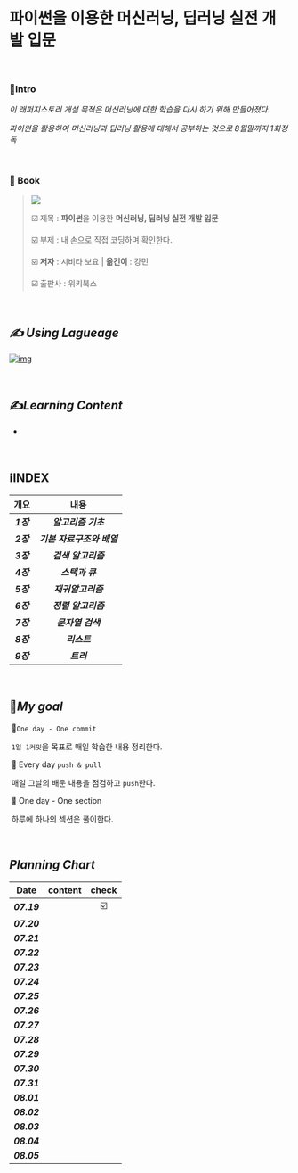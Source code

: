 # 파이썬을 이용한 머신러닝, 딥러닝 실전 개발 입문

<br>

### :gem:Intro

_이 래퍼지스토리 개설 목적은 머신러닝에 대한 학습을 다시 하기 위해 만들어졌다._

_파이썬을 활용하여 머신러닝과 딥러닝 활용에 대해서 공부하는 것으로 8월말까지 1회정독_

<br>

###  📝 Book

> ![](http://image.yes24.com/goods/98809693/M)	
>
> :ballot_box_with_check: 제목 : **파이썬**을 이용한 **머신러닝, 딥러닝 실전 개발 입문**
>
> :ballot_box_with_check: 부제 : 내 손으로 직접 코딩하며 확인한다.
>
> :ballot_box_with_check: **저자** :  시비타 보요 | **옮긴이** : 강민
>
> :ballot_box_with_check: 출판사 : 위키북스

<br>

## _✍ Using Lagueage_

[![img](https://camo.githubusercontent.com/dd7559df3804c36eeeb5da15bb3445ea66682b8ffc736e2dc737e1975056cbf4/68747470733a2f2f696d672e736869656c64732e696f2f62616467652f507974686f6e2d3337363641423f7374796c653d666c61742d737175617265266c6f676f3d507974686f6e266c6f676f436f6c6f723d7768697465)](https://camo.githubusercontent.com/dd7559df3804c36eeeb5da15bb3445ea66682b8ffc736e2dc737e1975056cbf4/68747470733a2f2f696d672e736869656c64732e696f2f62616467652f507974686f6e2d3337363641423f7374796c653d666c61742d737175617265266c6f676f3d507974686f6e266c6f676f436f6c6f723d7768697465)

<br>

## ✍_Learning Content_

- 

<br>

## :information_source:INDEX

|   개요    |            내용            |
| :-------: | :------------------------: |
| ***1장*** |    ***알고리즘 기초***     |
| ***2장*** | ***기본 자료구조와 배열*** |
| ***3장*** |    ***검색 알고리즘***     |
| ***4장*** |      ***스택과 큐***       |
| ***5장*** |     ***재귀알고리즘***     |
| ***6장*** |    ***정렬 알고리즘***     |
| ***7장*** |     ***문자열 검색***      |
| ***8장*** |        ***리스트***        |
| ***9장*** |         ***트리***         |

<br>

## :dart:_My goal_

​	📌`One day - One commit`

​			`1일 1커밋`을 목표로 매일 학습한 내용 정리한다.

​	📌 Every day `push & pull`

​			매일 그날의 배운 내용을 점검하고 `push`한다.

​	📌 One day  - One section

​			하루에 하나의 섹션은 풀이한다.

<br>

## _Planning Chart_

|    Date     | content |          check          |
| :---------: | :-----: | :---------------------: |
| ***07.19*** |         | :ballot_box_with_check: |
| ***07.20*** |         |                         |
| ***07.21*** |         |                         |
| ***07.22*** |         |                         |
| ***07.23*** |         |                         |
| ***07.24*** |         |                         |
| ***07.25*** |         |                         |
| ***07.26*** |         |                         |
| ***07.27*** |         |                         |
| ***07.28*** |         |                         |
| ***07.29*** |         |                         |
| ***07.30*** |         |                         |
| ***07.31*** |         |                         |
| ***08.01*** |         |                         |
| ***08.02*** |         |                         |
| ***08.03*** |         |                         |
| ***08.04*** |         |                         |
| ***08.05*** |         |                         |

<br>

